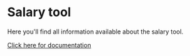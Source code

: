 # Salary tool 

Here you'll find all information available about the salary tool.

[Click here for documentation](https://adabtive.atlassian.net/wiki/spaces/IS/pages/294913/Salary+Calculator)